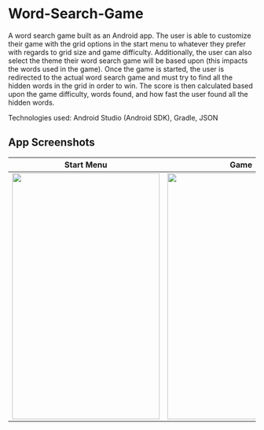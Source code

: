 # Word-Search-Game
A word search game built as an Android app. The user is able to customize their game with the grid options in the start menu to whatever they prefer with regards to grid size and game difficulty. Additionally, the user can also select the theme their word search game will be based upon (this impacts the words used in the game). Once the game is started, the user is redirected to the actual word search game and must try to find all the hidden words in the grid in order to win. The score is then calculated based upon the game difficulty, words found, and how fast the user found all the hidden words. 

Technologies used: Android Studio (Android SDK), Gradle, JSON

## App Screenshots

| Start Menu | Game | End Game | 
| :---: |:---:| :---:|
| <img src="https://user-images.githubusercontent.com/34779092/114284022-0db9b180-9a1b-11eb-9f78-d5de2f56ccab.jpg" width="300" height="500"> | <img src="https://user-images.githubusercontent.com/34779092/114283841-f0d0ae80-9a19-11eb-9252-92d51e63bbcd.jpg" width="300" height="500"> | <img src="https://user-images.githubusercontent.com/34779092/114283847-00e88e00-9a1a-11eb-8d2c-d90877a8ed5c.jpg" width="300" height="500"> |

